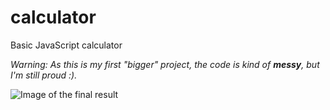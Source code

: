 # calculator

Basic JavaScript calculator

*Warning: As this is my first "bigger" project, the code is kind of __messy__, but I'm still proud :).*

![Image of the final result](https://i.imgur.com/n4FmzHj.png)
